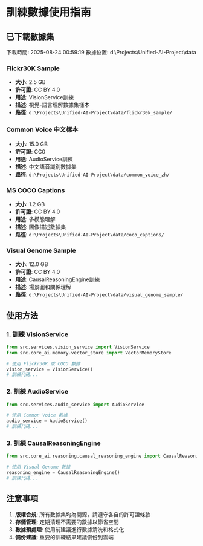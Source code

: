 # 訓練數據使用指南

## 已下載數據集

下載時間: 2025-08-24 00:59:19
數據位置: d:\Projects\Unified-AI-Project\data


### Flickr30K Sample
- **大小**: 2.5 GB
- **許可證**: CC BY 4.0
- **用途**: VisionService訓練
- **描述**: 視覺-語言理解數據集樣本
- **路徑**: `d:\Projects\Unified-AI-Project\data/flickr30k_sample/`


### Common Voice 中文樣本
- **大小**: 15.0 GB
- **許可證**: CC0
- **用途**: AudioService訓練
- **描述**: 中文語音識別數據集
- **路徑**: `d:\Projects\Unified-AI-Project\data/common_voice_zh/`


### MS COCO Captions
- **大小**: 1.2 GB
- **許可證**: CC BY 4.0
- **用途**: 多模態理解
- **描述**: 圖像描述數據集
- **路徑**: `d:\Projects\Unified-AI-Project\data/coco_captions/`


### Visual Genome Sample
- **大小**: 12.0 GB
- **許可證**: CC BY 4.0
- **用途**: CausalReasoningEngine訓練
- **描述**: 場景圖和關係理解
- **路徑**: `d:\Projects\Unified-AI-Project\data/visual_genome_sample/`


## 使用方法

### 1. 訓練 VisionService
```python
from src.services.vision_service import VisionService
from src.core_ai.memory.vector_store import VectorMemoryStore

# 使用 Flickr30K 或 COCO 數據
vision_service = VisionService()
# 訓練代碼...
```

### 2. 訓練 AudioService  
```python
from src.services.audio_service import AudioService

# 使用 Common Voice 數據
audio_service = AudioService()
# 訓練代碼...
```

### 3. 訓練 CausalReasoningEngine
```python
from src.core_ai.reasoning.causal_reasoning_engine import CausalReasoningEngine

# 使用 Visual Genome 數據
reasoning_engine = CausalReasoningEngine()
# 訓練代碼...
```

## 注意事項

1. **版權合規**: 所有數據集均為開源，請遵守各自的許可證條款
2. **存儲管理**: 定期清理不需要的數據以節省空間
3. **數據預處理**: 使用前建議進行數據清洗和格式化
4. **備份建議**: 重要的訓練結果建議備份到雲端
